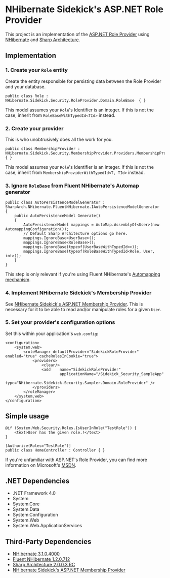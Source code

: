 ﻿NHibernate Sidekick's ASP.NET Role Provider
=================================================
This project is an implementation of the [ASP.NET Role Provider](http://msdn.microsoft.com/en-us/library/8fw7xh74.aspx) using [NHibernate](http://nhforge.org) and [Sharp Architecture](http://www.sharparchitecture.net/).

Implementation
---------------------
### 1. Create your `Role` entity
Create the entity responsible for persisting data between the Role Provider and your database.
<pre><code>public class Role : NHibernate.Sidekick.Security.RoleProvider.Domain.RoleBase  { }
</code></pre>

This model assumes your `Role`'s Identifier is an integer. If this is not the case, inherit from `RoleBaseWithTypedId<TId>` instead.

### 2. Create your provider
This is who unobtrusively does all the work for you.
<pre><code>public class MembershipProvider : NHibernate.Sidekick.Security.MembershipProvider.Providers.MembershipProvider&lt;User> { }
</code></pre>
This model assumes your `Role`'s Identifier is an integer. If this is not the case, inherit from `MembershipProviderWithTypedId<T, TId>` instead.

### 3. Ignore `RoleBase` from Fluent NHibernate's Automap generator
<pre><code>public class AutoPersistenceModelGenerator : SharpArch.NHibernate.FluentNHibernate.IAutoPersistenceModelGenerator
{
	public AutoPersistenceModel Generate()
    {
		AutoPersistenceModel mappings = AutoMap.AssemblyOf&lt;User>(new AutomappingConfiguration());
		// Default Sharp Architecture options go here.		
		mappings.IgnoreBase&lt;UserBase>();
		mappings.IgnoreBase&lt;RoleBase>();
		mappings.IgnoreBase(typeof(UserBaseWithTypedId&lt;>));
		mappings.IgnoreBase(typeof(RoleBaseWithTypedId&lt;Role, User, int>));
	}
}
</code></pre>
This step is only relevant if you're using Fluent NHibernate's [Automapping mechanism](http://wiki.fluentnhibernate.org/Auto_mapping).

### 4. Implement NHibernate Sidekick's Membership Provider
See [﻿NHibernate Sidekick's ASP.NET Membership Provider](https://github.com/rebelliard/NHibernate-Sidekick-Membership-Provider). This is necessary for it to be able to read and/or manipulate roles for a given `User`.

### 5. Set your provider's configuration options
Set this within your application's `web.config`:
<pre><code>&lt;configuration>
	&lt;system.web>
		&lt;roleManager defaultProvider="SidekickRoleProvider" enabled="true" cacheRolesInCookie="true">
			&lt;providers>
				&lt;clear/>
				&lt;add    name="SidekickRoleProvider" 
						applicationName="/Sidekick_Security_SampleApp" 
						type="NHibernate.Sidekick.Security.Sampler.Domain.RoleProvider" />
			&lt;/providers>
		&lt;/roleManager>
	&lt;/system.web>
&lt;/configuration>
</code></pre>

Simple usage
-------------
<pre><code>@if (System.Web.Security.Roles.IsUserInRole("TestRole")) {
    &lt;text>User has the given role.!&lt;/text>
}
</pre></code>
<pre><code>[Authorize(Roles="TestRole")]
public class HomeController : Controller { }
</pre></code>
If you're unfamiliar with ASP.NET's Role Provider, you can find more information on Microsoft's [MSDN](http://msdn.microsoft.com/en-us/library/5k850zwb.aspx).

.NET Dependencies
------------------
* .NET Framework 4.0
* System
* System.Core
* System.Data
* System.Configuration
* System.Web
* System.Web.ApplicationServices

Third-Party Dependencies
-------------------------
* [NHibernate 3.1.0.4000](http://sourceforge.net/projects/nhibernate/files/NHibernate/)
* [Fluent NHibernate 1.2.0.712](http://fluentnhibernate.org/downloads)
* [Sharp Architecture 2.0.0.3 RC](https://github.com/sharparchitecture/Sharp-Architecture/downloads)
* [NHibernate Sidekick's ASP.NET Membership Provider](https://github.com/rebelliard/NHibernate-Sidekick-Membership-Provider)